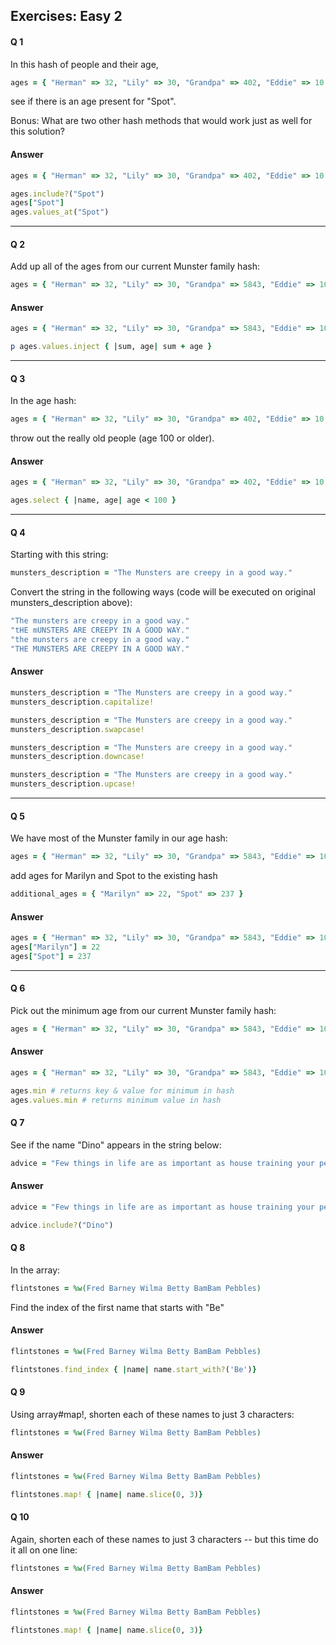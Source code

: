 ## Exercises: Easy 2

#### Q 1
In this hash of people and their age,

````ruby
ages = { "Herman" => 32, "Lily" => 30, "Grandpa" => 402, "Eddie" => 10 }
````

see if there is an age present for "Spot".

Bonus: What are two other hash methods that would work just as well for this solution?

#### Answer

````ruby
ages = { "Herman" => 32, "Lily" => 30, "Grandpa" => 402, "Eddie" => 10 }

ages.include?("Spot")
ages["Spot"]
ages.values_at("Spot")

````
----

#### Q 2
Add up all of the ages from our current Munster family hash:

````ruby
ages = { "Herman" => 32, "Lily" => 30, "Grandpa" => 5843, "Eddie" => 10, "Marilyn" => 22, "Spot" => 237 }
````

#### Answer
````ruby
ages = { "Herman" => 32, "Lily" => 30, "Grandpa" => 5843, "Eddie" => 10, "Marilyn" => 22, "Spot" => 237 }

p ages.values.inject { |sum, age| sum + age }

````
---
#### Q 3
In the age hash:

````ruby
ages = { "Herman" => 32, "Lily" => 30, "Grandpa" => 402, "Eddie" => 10 }
````

throw out the really old people (age 100 or older).

#### Answer
````ruby
ages = { "Herman" => 32, "Lily" => 30, "Grandpa" => 402, "Eddie" => 10 }

ages.select { |name, age| age < 100 }
````
---

#### Q 4
Starting with this string:
````ruby
munsters_description = "The Munsters are creepy in a good way."
````

Convert the string in the following ways (code will be executed on original munsters_description above):

````ruby
"The munsters are creepy in a good way."
"tHE mUNSTERS ARE CREEPY IN A GOOD WAY."
"the munsters are creepy in a good way."
"THE MUNSTERS ARE CREEPY IN A GOOD WAY."
````

#### Answer
````ruby
munsters_description = "The Munsters are creepy in a good way."
munsters_description.capitalize!

munsters_description = "The Munsters are creepy in a good way."
munsters_description.swapcase!

munsters_description = "The Munsters are creepy in a good way."
munsters_description.downcase!

munsters_description = "The Munsters are creepy in a good way."
munsters_description.upcase!

````
---

#### Q 5
We have most of the Munster family in our age hash:
````ruby
ages = { "Herman" => 32, "Lily" => 30, "Grandpa" => 5843, "Eddie" => 10 }
````

add ages for Marilyn and Spot to the existing hash
````ruby
additional_ages = { "Marilyn" => 22, "Spot" => 237 }
````

#### Answer

````ruby
ages = { "Herman" => 32, "Lily" => 30, "Grandpa" => 5843, "Eddie" => 10 }
ages["Marilyn"] = 22
ages["Spot"] = 237

````
---

#### Q 6
Pick out the minimum age from our current Munster family hash:

````ruby
ages = { "Herman" => 32, "Lily" => 30, "Grandpa" => 5843, "Eddie" => 10, "Marilyn" => 22, "Spot" => 237 }
````

#### Answer

````ruby
ages = { "Herman" => 32, "Lily" => 30, "Grandpa" => 5843, "Eddie" => 10, "Marilyn" => 22, "Spot" => 237 }

ages.min # returns key & value for minimum in hash
ages.values.min # returns minimum value in hash

````

#### Q 7
See if the name "Dino" appears in the string below:
```ruby
advice = "Few things in life are as important as house training your pet dinosaur."
```

#### Answer
```ruby
advice = "Few things in life are as important as house training your pet dinosaur."

advice.include?("Dino")
```


#### Q 8
In the array:
```ruby
flintstones = %w(Fred Barney Wilma Betty BamBam Pebbles)
```

Find the index of the first name that starts with "Be"


#### Answer

```ruby
flintstones = %w(Fred Barney Wilma Betty BamBam Pebbles)

flintstones.find_index { |name| name.start_with?('Be')}

```
#### Q 9
Using array#map!, shorten each of these names to just 3 characters:

```ruby
flintstones = %w(Fred Barney Wilma Betty BamBam Pebbles)
```


#### Answer

```ruby
flintstones = %w(Fred Barney Wilma Betty BamBam Pebbles)

flintstones.map! { |name| name.slice(0, 3)}
```
#### Q 10

Again, shorten each of these names to just 3 characters -- but this time do it all on one line:

```ruby
flintstones = %w(Fred Barney Wilma Betty BamBam Pebbles)
```

#### Answer

```ruby
flintstones = %w(Fred Barney Wilma Betty BamBam Pebbles)

flintstones.map! { |name| name.slice(0, 3)}
```